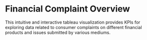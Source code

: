 # Financial Complaint Overview
This intuitive and interactive tableau visualization provides KPIs for exploring data related to consumer complaints on different financial products and issues submitted by various mediums. 
